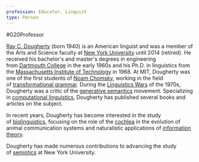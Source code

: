 ```yaml
---
profession: Educator, Linguist
type: Person
---
```

#G20Professor 

[Ray C. Dougherty](https://en.wikipedia.org/wiki/Ray_C._Dougherty) (born 1940) is an American linguist and was a member of the Arts and Science faculty at [New York University](https://en.wikipedia.org/wiki/New_York_University "New York University") until 2014 (retired). He received his bachelor's and master's degrees in engineering from [Dartmouth College](https://en.wikipedia.org/wiki/Dartmouth_College "Dartmouth College") in the early 1960s and his Ph.D. in linguistics from the [Massachusetts Institute of Technology](https://en.wikipedia.org/wiki/Massachusetts_Institute_of_Technology "Massachusetts Institute of Technology") in 1968. At MIT, Dougherty was one of the first students of [Noam Chomsky](https://en.wikipedia.org/wiki/Noam_Chomsky "Noam Chomsky"), working in the field of [transformational grammar](https://en.wikipedia.org/wiki/Transformational_grammar "Transformational grammar"). During the [Linguistics Wars](https://en.wikipedia.org/wiki/Linguistics_Wars "Linguistics Wars") of the 1970s, Dougherty was a critic of the [generative semantics](https://en.wikipedia.org/wiki/Generative_semantics "Generative semantics") movement. Specializing in [computational linguistics](https://en.wikipedia.org/wiki/Computational_linguistics "Computational linguistics"), Dougherty has published several books and articles on the subject.

In recent years, Dougherty has become interested in the study of [biolinguistics](https://en.wikipedia.org/wiki/Biolinguistics "Biolinguistics"), focusing on the role of the [cochlea](https://en.wikipedia.org/wiki/Cochlea "Cochlea") in the evolution of animal communication systems and naturalistic applications of [information theory](https://en.wikipedia.org/wiki/Information_theory "Information theory").

Dougherty has made numerous contributions to advancing the study of [semiotics](https://en.wikipedia.org/wiki/Semiotics "Semiotics") at New York University.